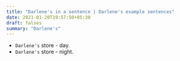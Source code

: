 ```yaml
---
title: "Darlene's in a sentence | Darlene's example sentences"
date: 2021-01-20T19:57:50+05:30
draft: falses
summary: "Darlene's"
---
```

- `Darlene's` store - day.
- `Darlene's` store - night.
                 
